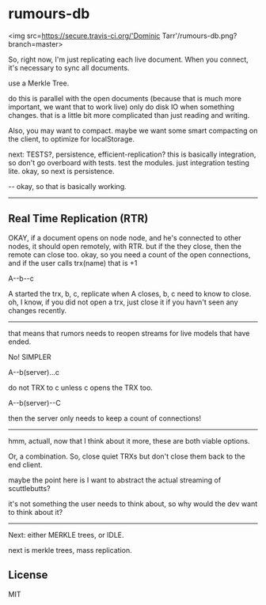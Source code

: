 # rumours-db

<img src=https://secure.travis-ci.org/'Dominic Tarr'/rumours-db.png?branch=master>

So, right now, I'm just replicating each live document.
When you connect, it's necessary to sync all documents.

use a Merkle Tree.

do this is parallel with the open documents 
(because that is much more important, we want that to work live)
only do disk IO when something changes.
that is a little bit more complicated than just reading 
and writing.

Also, you may want to compact. 
maybe we want some smart compacting on the client, 
to optimize for localStorage.

next: TESTS?, persistence, efficient-replication?
this is basically integration, so don't go overboard with tests.
test the modules. just integration testing lite.
okay, so next is persistence.

-- okay, so that is basically working.

---------------------------------------------------------

Real Time Replication (RTR)
---------------------------

OKAY, if a document opens on node node, and he's connected to other nodes,
it should open remotely, with RTR.
but if the they close, then the remote can close too.
okay, so you need a count of the open connections,
and if the user calls trx(name) that is +1

A--b--c

A started the trx,
b, c, replicate
when A closes, b, c need to know to close.
oh, I know, if you did not open a trx, 
just close it if you havn't seen any changes recently.

----------------------------------------------------------

that means that rumors needs to reopen streams for live models that have ended.

No! SIMPLER

A--b(server)...c

do not TRX to c unless c opens the TRX too.

A--b(server)--C

then the server only needs to keep a count of connections!

----------------------------------------------------------

hmm, actuall, now that I think about it more, these are both viable options.

Or, a combination. So, close quiet TRXs but don't close them back to the end client.

maybe the point here is I want to abstract the actual streaming of scuttlebutts?

it's not something the user needs to think about, 
so why would the dev want to think about it?

----------------------------------------------------------

Next: either MERKLE trees, or IDLE.

next is merkle trees, mass replication.

## License

MIT
